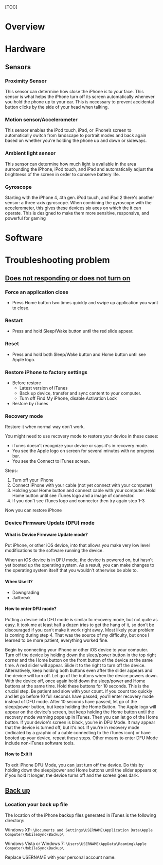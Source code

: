 [TOC]

# Overview



# Hardware
## Sensors
### Proximity Sensor
This sensor can determine how close the iPhone is to your face. This sensor is what helps the iPhone turn off its screen automatically whenever you hold the phone up to your ear. This is necessary to prevent accidental button clicks by the side of your head when talking.

### Motion sensor/Accelerometer
This sensor enables the iPod touch, iPad, or iPhone’s screen to automatically switch from landscape to portrait modes and back again based on whether you're holding the phone up and down or sideways.

### Ambient light sensor
This sensor can determine how much light is available in the area surrounding the iPhone, iPod touch, and iPad and automatically adjust the brightness of the screen in order to conserve battery life.

### Gyroscope
Starting with the iPhone 4, 4th gen. iPod touch, and iPad 2 there's another sensor: a three-axis gyroscope. When combining the gyroscope with the accelerometer, this gives these devices six axes on which the it can operate. This is designed to make them more sensitive, responsive, and powerful for gaming



# Software





# Troubleshooting problem
## [Does not responding or does not turn on](http://support.apple.com/en-us/HT201412)
### Force an application close
- Press Home button two times quickly and swipe up application you want to close.

### Restart
- Press and hold Sleep/Wake button until the red slide appear.

### Reset
- Press and hold both Sleep/Wake button and Home button until see Apple logo.

### Restore iPhone to factory settings
- Before restore
	+ Latest version of iTunes
	+ Back up device, transfer and sync content to your computer.
	+ Turn off Find My iPhone, disable Activation Lock
- Restore by iTunes

### Recovery mode
Restore it when normal way don't work.

You might need to use recovery mode to restore your device in these cases:

- iTunes doesn't recognize your device or says it's in recovery mode.
- You see the Apple logo on screen for several minutes with no progress bar.
- You see the Connect to iTunes screen.

Steps:
1. Turn off your iPhone
2. Connect iPhone with your cable (not yet connect with your computer)
3. Holding your Home button and connect cable with your computer. Hold Home button until see iTunes logo and a image of connector.
4. If you don't see iTunes logo and connector then try again step 1-3

Now you can restore iPhone


### Device Firmware Update (DFU) mode
#### What is Device Firmware Update mode?
Put iPhone, or other iOS device, into that allows you make very low level modifications to the software running the device.

When an iOS device is in DFU mode, the device is powered on, but hasn't yet booted up the operating system. As a result, you can make changes to the operating system itself that you wouldn't otherwise be able to.

#### When Use It?
- Downgrading
- Jailbreak

#### How to enter DFU mode?
Putting a device into DFU mode is similar to recovery mode, but not quite as easy. It took me at least half a dozen tries to get the hang of it, so don't be discouraged if you can't make it work right away. Most likely your problem is coming during step 4. That was the source of my difficulty, but once I learned to be more patient, everything worked fine.

Begin by connecting your iPhone or other iOS device to your computer.
Turn off the device by holding down the sleep/power button in the top right corner and the Home button on the front button of the device at the same time. A red slider will appear. Slide it to the right to turn off the device. Alternatively, keep holding both buttons even after the slider appears and the device will turn off. Let go of the buttons when the device powers down.
With the device off, once again hold down the sleep/power and Home buttons at the same time.
Hold these buttons for 10 seconds. This is the crucial step. Be patient and slow with your count. If you count too quickly and let go before 10 full seconds have passed, you'll enter recovery mode instead of DFU mode.
After 10 seconds have passed, let go of the sleep/power button, but keep holding the Home Button.
The Apple logo will appear on the device's screen, but keep holding the Home button until the recovery mode warning pops up in iTunes. Then you can let go of the Home button.
If your device's screen is black, you're in DFU Mode. It may appear that the device is turned off, but it's not.
If you're in recovery mode (indicated by a graphic of a cable connecting to the iTunes icon) or have booted up your device, repeat these steps.
Other means to enter DFU Mode include non-iTunes software tools.

#### How to Exit It
To exit iPhone DFU Mode, you can just turn off the device. Do this by holding down the sleep/power and Home buttons until the slider appears or, if you hold it longer, the device turns off and the screen goes dark.


## [Back up](http://support.apple.com/en-us/HT1766)
### Location your back up file
The location of the iPhone backup files generated in iTunes is the following directory:

Windows XP:
`\Documents and Settings\USERNAME\Application Data\Apple Computer\MobileSync\Backup\`

Windows Vista or Windows 7:
`\Users\USERNAME\AppData\Roaming\Apple Computer\MobileSync\Backup\`

Replace USERNAME with your personal account name.

### 
